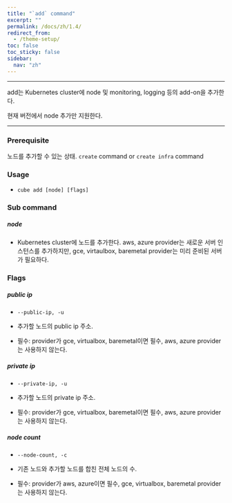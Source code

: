 ```yaml
---
title: "`add` command"
excerpt: ""
permalink: /docs/zh/1.4/
redirect_from:
  - /theme-setup/
toc: false
toc_sticky: false
sidebar:
  nav: "zh"
---
```


---
add는 Kubernetes cluster에 node 및 monitoring, logging 등의 add-on을 추가한다.

현재 버전에서 node 추가만 지원한다.

---

### Prerequisite

노드를 추가할 수 있는 상태. `create` command or `create infra` command

### Usage

* `cube add [node] [flags]`

### Sub command

##### node

* Kubernetes cluster에 노드를 추가한다. aws, azure provider는 새로운 서버 인스턴스를 추가하지만, gce, virtaulbox, baremetal provider는 미리 준비된 서버가 필요하다.

### Flags

##### public ip

* `--public-ip, -u`

* 추가할 노드의 public ip 주소.

* 필수: provider가 gce, virtualbox, baremetal이면 필수, aws, azure provider는 사용하지 않는다.

##### private ip

* `--private-ip, -u`

* 추가할 노드의 private ip 주소.

* 필수: provider가 gce, virtualbox, baremetal이면 필수, aws, azure provider는 사용하지 않는다.

##### node count

* `--node-count, -c`

* 기존 노드와 추가할 노드를 합친 전체 노드의 수.

* 필수: provider가 aws, azure이면 필수, gce, virtualbox, baremetal provider는 사용하지 않는다.

